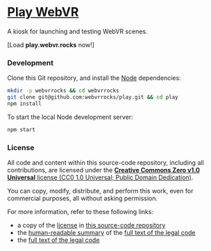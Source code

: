 # [Play WebVR](https://play.webvr.rocks/)

A kiosk for launching and testing WebVR scenes.

[Load **play.webvr.rocks** now!]


### Development

Clone this Git repository, and install the [Node](https://nodejs.org/en/download/) dependencies:

```sh
mkdir -p webvrrocks && cd webvrrocks
git clone git@github.com:webvrrocks/play.git && cd play
npm install
```

To start the local Node development server:

```sh
npm start
```


### License

All code and content within this source-code repository, including all contributions, are licensed under the [**Creative Commons Zero v1.0 Universal** license (CC0 1.0 Universal; Public Domain Dedication)](LICENSE.md).

You can copy, modify, distribute, and perform this work, even for commercial purposes, all without asking permission.

For more information, refer to these following links:

* a copy of the [license](LICENSE.md) in [this source-code repository](https://github.com/webvrrocks/play)
* the [human-readable summary](https://creativecommons.org/publicdomain/zero/1.0/) of the [full text of the legal code](https://creativecommons.org/publicdomain/zero/1.0/legalcode)
* the [full text of the legal code](https://creativecommons.org/publicdomain/zero/1.0/legalcode)
